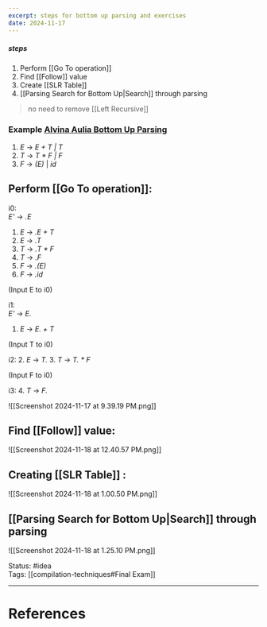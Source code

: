 ```yaml
---
excerpt: steps for bottom up parsing and exercises
date: 2024-11-17
---
```

##### steps
1. Perform [[Go To operation]]
2. Find [[Follow]] value
3. Create [[SLR Table]]
4. [[Parsing Search for Bottom Up|Search]] through parsing

> no need to remove [[Left Recursive]]

### Example [Alvina Aulia Bottom Up Parsing](https://www.youtube.com/watch?v=X6RaKj53oGo&ab_channel=AlvinaAulia)  
1. _E_ -> *E + T | T*
2. *T* -> *T * F | F*
5. *F* -> *(E)* | *id*
## Perform [[Go To operation]]:
i0:  
*E'* -> *.E*   
1. _E_ -> *.E + T*
2.  _E_ -> *.T*
3. *T* -> *.T * F*
4. *T* -> *.F*
5. *F* -> *.(E)*
6. *F* -> *.id*

(Input E to i0)

i1:  
*E'* -> *E.*  
1. _E_ -> *E. + T*

(Input T to i0)  

i2:
2.  _E_ -> *T.*
3. *T* -> *T. * F*

(Input F to i0)  

i3:
4. *T* -> *F.*

![[Screenshot 2024-11-17 at 9.39.19 PM.png]]

## Find [[Follow]] value:

![[Screenshot 2024-11-18 at 12.40.57 PM.png]]
## Creating [[SLR Table]] :

![[Screenshot 2024-11-18 at 1.00.50 PM.png]]

## [[Parsing Search for Bottom Up|Search]] through parsing

![[Screenshot 2024-11-18 at 1.25.10 PM.png]]

Status: #idea  
Tags:  [[compilation-techniques#Final Exam]]

---
# References